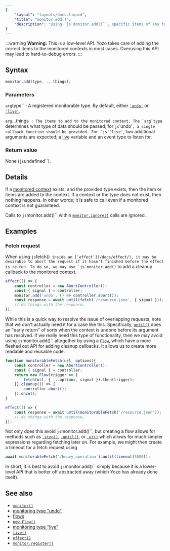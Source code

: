 ```yaml
---
{
	"layout": "layouts/docs.liquid",
	"title": "monitor.add()",
	"description": "Using `js`monitor.add()``, specific items of any type may manually be added to the monitored context."
}
---
```


:::warning
**Warning:** This is a low-level API. Yozo takes care of adding the correct items to the monitored contexts in most cases. Overusing this API may lead to hard-to-debug errors.
:::

## Syntax

```js
monitor.add(type, ...things);
```

### Parameters

`arg`type``
: A registered monitorable type. By default, either [`'undo'`](/docs/monitor/undo/) or [`'live'`](/docs/monitor/live/).

`arg`...things``
: The items to add to the monitored context. The `arg`type`` determines what type of data should be passed; for `js`'undo'``, a single callback function should be provided. For `js`'live'``, two additional arguments are expected; a [live](/docs/live/) variable and an event type to listen for.

### Return value

None (`js`undefined``).

## Details

If a [monitored context](/docs/monitor/) exists, and the provided type exists, then the item or items are added to the context. If a context or the type does not exist, then nothing happens. In other words; it is safe to call even if a monitored context is not guaranteed.

Calls to `js`monitor.add()`` within [`monitor.ignore()`](/docs/monitor/ignore/) calls are ignored.

## Examples

### Fetch request

When using `js`fetch()`` inside an [`effect`](/docs/effect/), it may be desirable to abort the request if it hasn't finished before the effect is re-run. To do so, we may use `js`monitor.add()`` to add a cleanup callback to the monitored context.

```js
effect(() => {
	const controller = new AbortController();
	const { signal } = controller;
	monitor.add('undo', () => controller.abort());
	const response = await until(fetch('/resource.json', { signal }));
	// do things with the response…
});
```

While this is a quick way to resolve the issue of overlapping requests, note that we don't actually need it for a case like this. Specifically, [`until()`](/docs/monitor/until/) does an "early return" of sorts when the context is undone before its argument has resolved. If we really need this type of functionality, then we may avoid using `js`monitor.add()`` altogether by using a [`Flow`](/docs/flow/), which have a more fleshed out API for adding cleanup callbacks. It allows us to create more readable and reusable code.

```js
function monitorableFetch(url, options){
	const controller = new AbortController();
	const { signal } = controller;
	return new Flow(trigger => {
		fetch(url, { ...options, signal }).then(trigger);
	}).cleanup(() => {
		controller.abort();
	}).once();
}

effect(() => {
	const response = await until(monitorableFetch('/resource.json'));
	// do things with the response…
});
```

Not only does this avoid `js`monitor.add()``, but creating a flow allows for methods such as [`.stop()`](/docs/flow/stop/), [`.until()`](/docs/flow/until/), or [`.or()`](/docs/flow/or/) which allows for much simpler expressions regarding fetching later on. For example, we might then create a timeout for a fetch request using

```js
await monitorableFetch('/heavy_operation').until(timeout(5000));
```

In short, it is best to avoid `js`monitor.add()`` simply because it is a lower-level API that is better off abstracted away (which Yozo has already done itself).

## See also

- [`monitor()`](/docs/monitor/)
- [monitoring type "undo"](/docs/monitor/undo/)
- [flows](/docs/flow/)
- [`new Flow()`](/docs/flow/constructor/)
- [monitoring type "live"](/docs/monitor/live/)
- [`live()`](/docs/live/)
- [`effect()`](/docs/effect/)
- [`monitor.register()`](/docs/monitor/register/)
